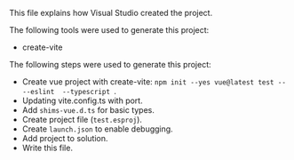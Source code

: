 This file explains how Visual Studio created the project.

The following tools were used to generate this project:
- create-vite

The following steps were used to generate this project:
- Create vue project with create-vite: `npm init --yes vue@latest test -- --eslint  --typescript `.
- Updating vite.config.ts with port.
- Add `shims-vue.d.ts` for basic types.
- Create project file (`test.esproj`).
- Create `launch.json` to enable debugging.
- Add project to solution.
- Write this file.
